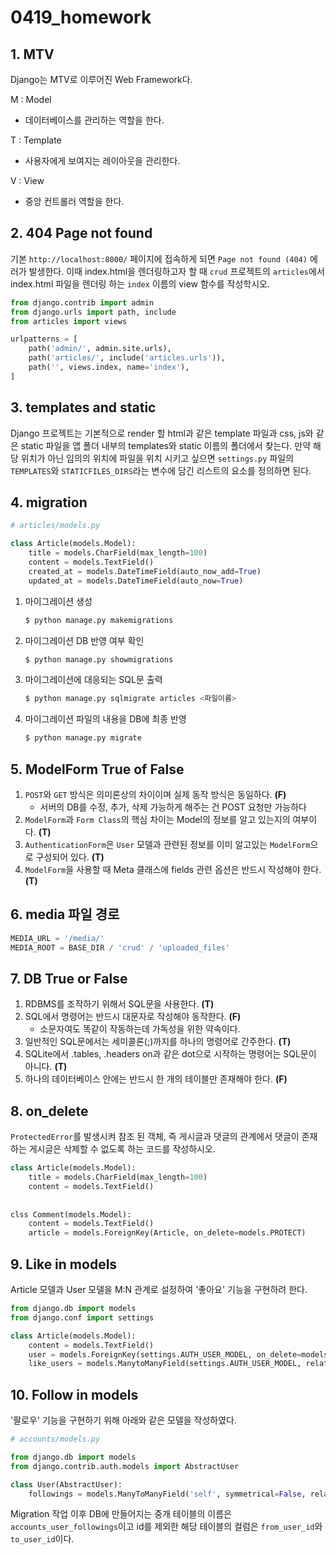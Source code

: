 # 0419_homework




## 1. MTV

Django는 MTV로 이루어진 Web Framework다.

M : Model

- 데이터베이스를 관리하는 역할을 한다.

T : Template

- 사용자에게 보여지는 레이아웃을 관리한다.

V : View

- 중앙 컨트롤러 역할을 한다.

## 2. 404 Page not found

기본 `http://localhost:8000/` 페이지에 접속하게 되면 `Page not found (404)` 에러가 발생한다. 이때 index.html을 렌더링하고자 할 때 `crud` 프로젝트의 `articles`에서 index.html 파일을 렌더링 하는 `index` 이름의 view 함수를 작성학시오.

```python
from django.contrib import admin
from django.urls import path, include
from articles import views

urlpatterns = [
    path('admin/', admin.site.urls),
    path('articles/', include('articles.urls')),
    path('', views.index, name='index'),
]
```

## 3. templates and static

Django 프로젝트는 기본적으로 render 할 html과 같은 template 파일과 css, js와 같은 static 파일을 앱 폴더 내부의 templates와 static 이름의 폴더에서 찾는다. 만약 해당 위치가 아닌 임의의 위치에 파일을 위치 시키고 싶으면 `settings.py` 파일의 `TEMPLATES`와 `STATICFILES_DIRS`라는 변수에 담긴 리스트의 요소를 정의하면 된다.

## 4. migration

```python
# articles/models.py

class Article(models.Model):
    title = models.CharField(max_length=100)
    content = models.TextField()
    created_at = models.DateTimeField(auto_now_add=True)
    updated_at = models.DateTimeField(auto_now=True)
```

1. 마이그레이션 생성

   ```bash
   $ python manage.py makemigrations
   ```

2. 마이그레이션 DB 반영 여부 확인

   ```bash
   $ python manage.py showmigrations
   ```

3. 마이그레이션에 대응되는 SQL문 출력

   ```bash
   $ python manage.py sqlmigrate articles <파일이름>
   ```

4. 마이그레이션 파일의 내용을 DB에 최종 반영

   ```bash
   $ python manage.py migrate
   ```

## 5. ModelForm True of False

1. `POST`와 `GET` 방식은 의미론상의 차이이며 실제 동작 방식은 동일하다. **(F)**
   - 서버의 DB를 수정, 추가, 삭제 가능하게 해주는 건 POST 요청만 가능하다
2. `ModelForm`과 `Form Class`의 핵심 차이는 Model의 정보를 알고 있는지의 여부이다. **(T)**
3. `AuthenticationForm`은 `User` 모델과 관련된 정보를 이미 알고있는 `ModelForm`으로 구성되어 있다. **(T)**
4. `ModelForm`을 사용할 때 Meta 클래스에 fields 관련 옵션은 반드시 작성해야 한다. **(T)**

## 6. media 파일 경로

```python
MEDIA_URL = '/media/'
MEDIA_ROOT = BASE_DIR / 'crud' / 'uploaded_files'
```

## 7. DB True or False

1. RDBMS를 조작하기 위해서 SQL문을 사용한다. **(T)**
2. SQL에서 명령어는 반드시 대문자로 작성해야 동작한다. **(F)**
   - 소문자여도 똑같이 작동하는데 가독성을 위한 약속이다.
3. 일반적인 SQL문에서는 세미콜론(;)까지를 하나의 명령어로 간주한다. **(T)**
4. SQLite에서 .tables, .headers on과 같은 dot으로 시작하는 명령어는 SQL문이 아니다. **(T)**
5. 하나의 데이터베이스 안에는 반드시 한 개의 테이블만 존재해야 한다. **(F)**

## 8. on_delete

`ProtectedError`를 발생시켜 참조 된 객체, 즉 게시글과 댓글의 관계에서 댓글이 존재하는 게시글은 삭제할 수 없도록 하는 코드를 작성하시오.

```python
class Article(models.Model):
    title = models.CharField(max_length=100)
    content = models.TextField()
    
    
clss Comment(models.Model):
    content = models.TextField()
    article = models.ForeignKey(Article, on_delete=models.PROTECT)
```

## 9. Like in models

Article 모델과 User 모델을 M:N 관계로 설정하여 '좋아요' 기능을 구현하려 한다.

```python
from django.db import models
from django.conf import settings

class Article(models.Model):
    content = models.TextField()
    user = models.ForeignKey(settings.AUTH_USER_MODEL, on_delete=models.CASCADE)
    like_users = models.ManytoManyField(settings.AUTH_USER_MODEL, related_name='like_articles')
```

## 10. Follow in models

'팔로우' 기능을 구현하기 위해 아래와 같은 모델을 작성하였다.

```python
# accounts/models.py

from django.db import models
from django.contrib.auth.models import AbstractUser

class User(AbstractUser):
    followings = models.ManyToManyField('self', symmetrical=False, related_name='followers')
```

Migration 작업 이후 DB에 만들어지는 중개 테이블의 이름은 `accounts_user_followings`이고 id를 제외한 해당 테이블의 컬럼은 `from_user_id`와 `to_user_id`이다.